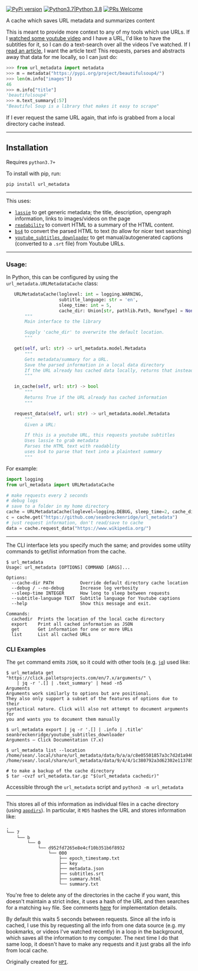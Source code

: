 [![PyPi version](https://img.shields.io/pypi/v/url_metadata.svg)](https://pypi.python.org/pypi/url_metadata) [![Python3.7|Python 3.8](https://img.shields.io/pypi/pyversions/url_metadata.svg)](https://pypi.python.org/pypi/url_metadata) [![PRs Welcome](https://img.shields.io/badge/PRs-welcome-brightgreen.svg?style=flat-square)](http://makeapullrequest.com)

A cache which saves URL metadata and summarizes content

This is meant to provide more context to any of my tools which use URLs. If I [watched some youtube video](https://github.com/seanbreckenridge/mpv-sockets/blob/master/DAEMON.md) and I have a URL, I'd like to have the subtitles for it, so I can do a text-search over all the videos I've watched. If I [read an article](https://github.com/seanbreckenridge/ffexport), I want the article text! This requests, parses and abstracts away that data for me locally, so I can just do:

```python
>>> from url_metadata import metadata
>>> m = metadata("https://pypi.org/project/beautifulsoup4/")
>>> len(m.info["images"])
46
>>> m.info["title"]
'beautifulsoup4'
>>> m.text_summary[:57]
"Beautiful Soup is a library that makes it easy to scrape"
```

If I ever request the same URL again, that info is grabbed from a local directory cache instead.

---

## Installation

Requires `python3.7+`

To install with pip, run:

    pip install url_metadata

---

This uses:

- [`lassie`](https://github.com/michaelhelmick/lassie) to get generic metadata; the title, description, opengraph information, links to images/videos on the page
- [`readability`](https://github.com/buriy/python-readability) to convert HTML to a summary of the HTML content.
- [`bs4`](https://pypi.org/project/beautifulsoup4/) to convert the parsed HTML to text (to allow for nicer text searching)
- [`youtube_subtitles_downloader`](https://github.com/seanbreckenridge/youtube_subtitles_downloader) to get manual/autogenerated captions (converted to a `.srt` file) from Youtube URLs.

---

### Usage:

In Python, this can be configured by using the `url_metadata.URLMetadataCache` class:

```python
   URLMetadataCache(loglevel: int = logging.WARNING,
                    subtitle_language: str = 'en',
                    sleep_time: int = 5,
                    cache_dir: Union[str, pathlib.Path, NoneType] = None)
       """
       Main interface to the library

       Supply 'cache_dir' to overwrite the default location.
       """

   get(self, url: str) -> url_metadata.model.Metadata
       """
       Gets metadata/summary for a URL.
       Save the parsed information in a local data directory
       If the URL already has cached data locally, returns that instead.
       """

   in_cache(self, url: str) -> bool
       """
       Returns True if the URL already has cached information
       """

   request_data(self, url: str) -> url_metadata.model.Metadata
       """
       Given a URL:

       If this is a youtube URL, this requests youtube subtitles
       Uses lassie to grab metadata
       Parses the HTML text with readablity
       uses bs4 to parse that text into a plaintext summary
       """
```

For example:

```python
import logging
from url_metadata import URLMetadataCache

# make requests every 2 seconds
# debug logs
# save to a folder in my home directory
cache = URLMetadataCache(loglevel=logging.DEBUG, sleep_time=2, cache_dir="~/mydata")
c = cache.get("https://github.com/seanbreckenridge/url_metadata")
# just request information, don't read/save to cache
data = cache.request_data("https://www.wikipedia.org/")
```

---

The CLI interface lets you specify much the same; and provides some utility commands to get/list information from the cache.

```
$ url_metadata
Usage: url_metadata [OPTIONS] COMMAND [ARGS]...

Options:
  --cache-dir PATH          Override default directory cache location
  --debug / --no-debug      Increase log verbosity
  --sleep-time INTEGER      How long to sleep between requests
  --subtitle-language TEXT  Subtitle language for Youtube captions
  --help                    Show this message and exit.

Commands:
  cachedir  Prints the location of the local cache directory
  export    Print all cached information as JSON
  get       Get information for one or more URLs
  list      List all cached URLs
```
### CLI Examples

The `get` command emits `JSON`, so it could with other tools (e.g. [`jq`](https://stedolan.github.io/jq/)) used like:

```shell
$ url_metadata get "https://click.palletsprojects.com/en/7.x/arguments/" \
    | jq -r '.[] | .text_summary' | head -n5
Arguments
Arguments work similarly to options but are positional.
They also only support a subset of the features of options due to their
syntactical nature. Click will also not attempt to document arguments for
you and wants you to document them manually
```

```shell
$ url_metadata export | jq -r '.[] | .info | .title'
seanbreckenridge/youtube_subtitles_downloader
Arguments — Click Documentation (7.x)
```

```shell
$ url_metadata list --location
/home/sean/.local/share/url_metadata/data/b/a/a/c8e05501857a3c7d2d1a94071c68e/000
/home/sean/.local/share/url_metadata/data/9/4/4/1c380792a3d62302e1137850d177b/000
```

```shell
# to make a backup of the cache directory
$ tar -cvzf url_metadata.tar.gz "$(url_metadata cachedir)"
```

Accessible through the `url_metadata` script and `python3 -m url_metadata`

---

This stores all of this information as individual files in a cache directory (using [`appdirs`](https://github.com/ActiveState/appdirs)). In particular, it `MD5` hashes the URL and stores information like:

```
.
└── 7
    └── b
        └── 0
            └── d952fd7265e8e4cf10b351b6f8932
                └── 000
                    ├── epoch_timestamp.txt
                    ├── key
                    ├── metadata.json
                    ├── subtitles.srt
                    ├── summary.html
                    └── summary.txt
```

You're free to delete any of the directories in the cache if you want, this doesn't maintain a strict index, it uses a hash of the URL and then searches for a matching `key` file. See comments [here](https://github.com/seanbreckenridge/url_metadata/blob/master/src/url_metadata/cache.py) for implementation details.

By default this waits 5 seconds between requests. Since all the info is cached, I use this by requesting all the info from one data source (e.g. my bookmarks, or videos I've watched recently) in a loop in the background, which saves all the information to my computer. The next time I do that same loop, it doesn't have to make any requests and it just grabs all the info from local cache.

Originally created for [`HPI`](https://github.com/seanbreckenridge/HPI).
